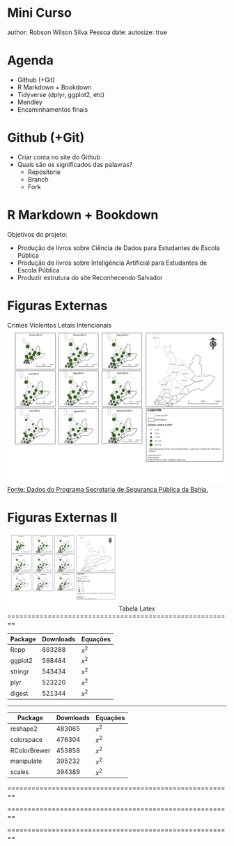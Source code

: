 Mini Curso 
========================================================
author: Robson Wilson Silva Pessoa
date: 
autosize: true

Agenda 
========================================================

- Github (+Git)
- R Markdown + Bookdown
- Tidyverse (dplyr, ggplot2, etc)
- Mendley
- Encaminhamentos finais

Github (+Git)
========================================================

- Criar conta no site do Github
- Quais são os significados das palavras?
  - Repositorie
  - Branch
  - Fork

R Markdown + Bookdown
========================================================

Objetivos do projeto: 

- Produção de livros sobre Ciência de Dados para
Estudantes de Escola Pública 
- Produção de livros sobre Inteligência Artificial para
Estudantes de Escola Pública 
- Produzir estrutura do site Reconhecendo Salvador

Figuras Externas
========================================================

  Crimes Violentos Letais Intencionais
![Crimes Violentos Letais Intencionais](copa_seg_cvli.png)
[Fonte: Dados do Programa Secretaria de Segurança Pública da Bahia. ](http://www.ssp.ba.gov.br/)

Figuras Externas II
========================================================

<img src="copa_seg_cvli.png" title="plot of chunk unnamed-chunk-1" alt="plot of chunk unnamed-chunk-1" width="50%" />
Tabela Latex
========================================================

|Package|Downloads|Equações|
|---|---|---|
|Rcpp|693288|$x^2$|
|ggplot2|598484|$x^2$|
|stringr|543434|$x^2$|
|plyr|523220|$x^2$|
|digest|521344|$x^2$|

***

|Package|Downloads|Equações|
|---|---|---|
|reshape2|483065|$x^2$|
|colorspace|476304|$x^2$|
|RColorBrewer|453858|$x^2$|
|manipulate|395232|$x^2$|
|scales|394389|$x^2$|


========================================================





========================================================





========================================================






